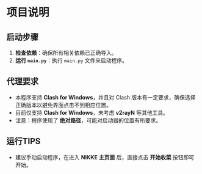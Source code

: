 # 项目说明

## 启动步骤

1. **检查依赖**：确保所有相关依赖已正确导入。
2. **运行 `main.py`**：执行 `main.py` 文件来启动程序。

## 代理要求

- 本程序支持 **Clash for Windows**，并且对 Clash 版本有一定要求，确保选择正确版本以避免界面点击不到相应位置。
- 目前仅支持 **Clash for Windows**，未考虑 **v2rayN** 等其他工具。
- 注意：程序使用了 **绝对路径**，可能对启动器的位置有所要求。

## 运行TIPS

- 建议手动启动程序，在进入 **NIKKE 主页面** 后，直接点击 **开始收菜** 按钮即可开始。
